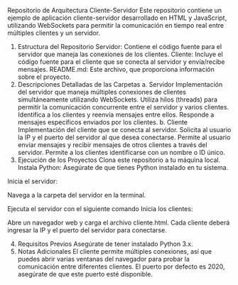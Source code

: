 Repositorio de Arquitectura Cliente-Servidor
Este repositorio contiene un ejemplo de aplicación cliente-servidor desarrollado en HTML y JavaScript, utilizando WebSockets para permitir la comunicación en tiempo real entre múltiples clientes y un servidor.

1. Estructura del Repositorio
Servidor: Contiene el código fuente para el servidor que maneja las conexiones de los clientes.
Cliente: Incluye el código fuente para el cliente que se conecta al servidor y envía/recibe mensajes.
README.md: Este archivo, que proporciona información sobre el proyecto.
2. Descripciones Detalladas de las Carpetas
a. Servidor
Implementación del servidor que maneja múltiples conexiones de clientes simultáneamente utilizando WebSockets.
Utiliza hilos (threads) para permitir la comunicación concurrente entre el servidor y varios clientes.
Identifica a los clientes y reenvía mensajes entre ellos.
Responde a mensajes específicos enviados por los clientes.
b. Cliente
Implementación del cliente que se conecta al servidor.
Solicita al usuario la IP y el puerto del servidor al que desea conectarse.
Permite al usuario enviar mensajes y recibir mensajes de otros clientes a través del servidor.
Permite a los clientes identificarse con un nombre o ID único.
3. Ejecución de los Proyectos
Clona este repositorio a tu máquina local.
Instala Python: Asegúrate de que tienes Python instalado en tu sistema.

Inicia el servidor:

Navega a la carpeta del servidor en la terminal.

Ejecuta el servidor con el siguiente comando
Inicia los clientes:

Abre un navegador web y carga el archivo cliente.html.
Cada cliente deberá ingresar la IP y el puerto del servidor para conectarse.

4. Requisitos Previos
Asegúrate de tener instalado Python 3.x.
5. Notas Adicionales
El cliente permite múltiples conexiones, así que puedes abrir varias ventanas del navegador para probar la comunicación entre diferentes clientes.
El puerto por defecto es 2020, asegúrate de que este puerto esté disponible.

